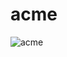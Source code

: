 # acme


![acme](https://user-images.githubusercontent.com/63094930/115223640-a7731400-a129-11eb-82ba-de2a9f148d79.gif)
